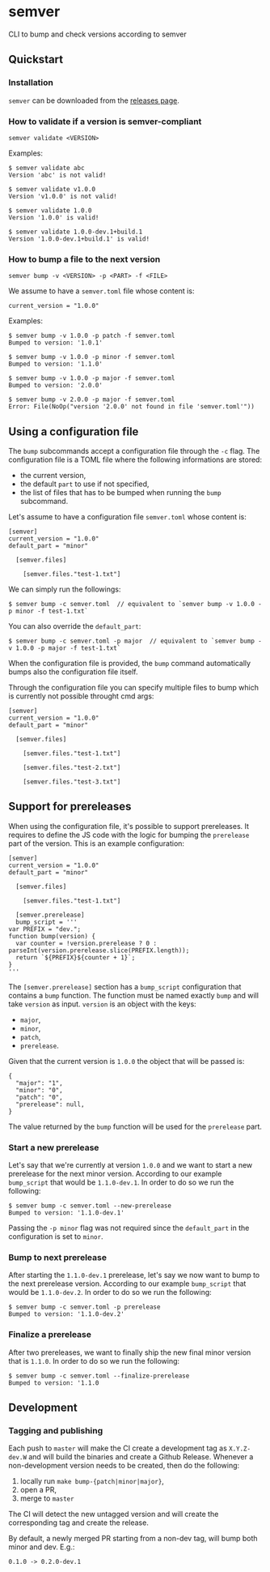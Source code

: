 # semver

CLI to bump and check versions according to semver

## Quickstart

### Installation

`semver` can be downloaded from the [releases page](https://github.com/se7entyse7en/semver/releases).

### How to validate if a version is semver-compliant

```
semver validate <VERSION>
```

Examples:
```
$ semver validate abc
Version 'abc' is not valid!

$ semver validate v1.0.0
Version 'v1.0.0' is not valid!

$ semver validate 1.0.0
Version '1.0.0' is valid!

$ semver validate 1.0.0-dev.1+build.1
Version '1.0.0-dev.1+build.1' is valid!
```

### How to bump a file to the next version

```
semver bump -v <VERSION> -p <PART> -f <FILE>
```

We assume to have a `semver.toml` file whose content is:
```
current_version = "1.0.0"
```

Examples:
```
$ semver bump -v 1.0.0 -p patch -f semver.toml
Bumped to version: '1.0.1'

$ semver bump -v 1.0.0 -p minor -f semver.toml
Bumped to version: '1.1.0'

$ semver bump -v 1.0.0 -p major -f semver.toml
Bumped to version: '2.0.0'

$ semver bump -v 2.0.0 -p major -f semver.toml
Error: File(NoOp("version '2.0.0' not found in file 'semver.toml'"))
```

## Using a configuration file

The `bump` subcommands accept a configuration file through the `-c` flag. The configuration file is a TOML file where the following informations are stored:
- the current version,
- the default `part` to use if not specified,
- the list of files that has to be bumped when running the `bump` subcommand.

Let's assume to have a configuration file `semver.toml` whose content is:
```
[semver]
current_version = "1.0.0"
default_part = "minor"

  [semver.files]

    [semver.files."test-1.txt"]
```

We can simply run the followings:
```
$ semver bump -c semver.toml  // equivalent to `semver bump -v 1.0.0 -p minor -f test-1.txt`
```

You can also override the `default_part`:
```
$ semver bump -c semver.toml -p major  // equivalent to `semver bump -v 1.0.0 -p major -f test-1.txt`
```

When the configuration file is provided, the `bump` command automatically bumps also the configuration file itself.

Through the configuration file you can specify multiple files to bump which is currently not possible throught cmd args:
```
[semver]
current_version = "1.0.0"
default_part = "minor"

  [semver.files]

    [semver.files."test-1.txt"]

    [semver.files."test-2.txt"]

    [semver.files."test-3.txt"]
```

## Support for prereleases

When using the configuration file, it's possible to support prereleases. It requires to define the JS code with the logic for bumping the `prerelease` part of the version. This is an example configuration:
```
[semver]
current_version = "1.0.0"
default_part = "minor"

  [semver.files]

    [semver.files."test-1.txt"]

  [semver.prerelease]
  bump_script = '''
var PREFIX = "dev.";
function bump(version) {
  var counter = !version.prerelease ? 0 : parseInt(version.prerelease.slice(PREFIX.length));
  return `${PREFIX}${counter + 1}`;
}
'''
```

The `[semver.prerelease]` section has a `bump_script` configuration that contains a `bump` function. The function must be named exactly `bump` and will take `version` as input. `version` is an object with the keys:
- `major`,
- `minor`,
- `patch`,
- `prerelease`.

Given that the current version is `1.0.0` the object that will be passed is:
```
{
  "major": "1",
  "minor": "0",
  "patch": "0",
  "prerelease": null,
}
```

The value returned by the `bump` function will be used for the `prerelease` part.

### Start a new prerelease

Let's say that we're currently at version `1.0.0` and we want to start a new prerelease for the next minor version. According to our example `bump_script` that would be `1.1.0-dev.1`. In order to do so we run the following:
```
$ semver bump -c semver.toml --new-prerelease
Bumped to version: '1.1.0-dev.1'
```

Passing the `-p minor` flag was not required since the `default_part` in the configuration is set to `minor`.

### Bump to next prerelease

After starting the `1.1.0-dev.1` prerelease, let's say we now want to bump to the next prerelease version. According to our example `bump_script` that would be `1.1.0-dev.2`. In order to do so we run the following:
```
$ semver bump -c semver.toml -p prerelease
Bumped to version: '1.1.0-dev.2'
```

### Finalize a prerelease

After two prereleases, we want to finally ship the new final minor version that is `1.1.0`. In order to do so we run the following:
```
$ semver bump -c semver.toml --finalize-prerelease
Bumped to version: '1.1.0
```

## Development

### Tagging and publishing

Each push to `master` will make the CI create a development tag as `X.Y.Z-dev.W` and will build the binaries and create a Github Release. Whenever a non-development version needs to be created, then do the following:
1. locally run `make bump-{patch|minor|major}`,
2. open a PR,
3. merge to `master`

The CI will detect the new untagged version and will create the corresponding tag and create the release.

By default, a newly merged PR starting from a non-dev tag, will bump both minor and dev. E.g.:
```
0.1.0 -> 0.2.0-dev.1
```
